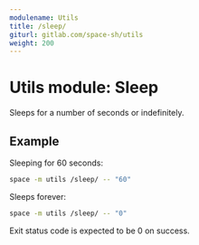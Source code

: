 ```yaml
---
modulename: Utils
title: /sleep/
giturl: gitlab.com/space-sh/utils
weight: 200
---
```

# Utils module: Sleep

Sleeps for a number of seconds or indefinitely.


## Example

Sleeping for 60 seconds:
```sh
space -m utils /sleep/ -- "60"
```

Sleeps forever:
```sh
space -m utils /sleep/ -- "0"
```

Exit status code is expected to be 0 on success.
